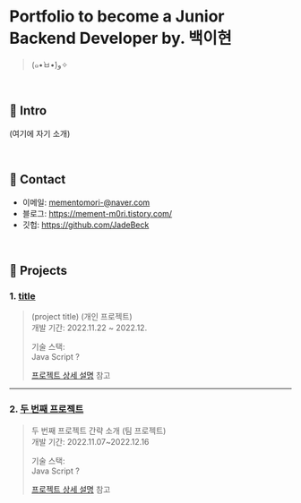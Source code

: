 # Portfolio to become a Junior Backend Developer by. 백이현
>(๑•̀ㅂ•́)و✧

</br>

## :pushpin: Intro
(여기에 자기 소개)

</br>

## :pushpin: Contact
- 이메일: mementomori-@naver.com
- 블로그: https://mement-m0ri.tistory.com/
- 깃헙: https://github.com/JadeBeck

</br>

## :pushpin: Projects
### 1. [title](https://github.com/)
>(project title) (개인 프로젝트)  
>개발 기간: 2022.11.22 ~ 2022.12.  
>  
>기술 스택:  
>Java Script ?
> 
>  
>[프로젝트 상세 설명](https://github.com/JadeBeck) 참고

---

### 2. [두 번째 프로젝트]()
>두 번째 프로젝트 간략 소개  (팀 프로젝트)  
>개발 기간: 2022.11.07~2022.12.16
>  
>기술 스택:  
>Java Script ? 
>  
>  
>[프로젝트 상세 설명](https://github.com/talli0505/Hanghae_final_mongoose) 참고
